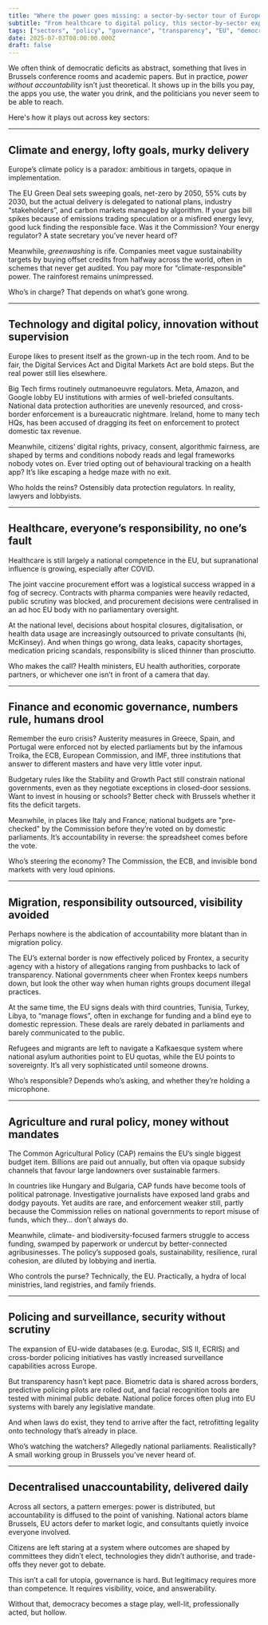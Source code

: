```yaml
---
title: "Where the power goes missing: a sector-by-sector tour of European unaccountability"
subtitle: "From healthcare to digital policy, this sector-by-sector exposé reveals how decisions across Europe are increasingly made without clear responsibility or democratic oversight."
tags: ["sectors", "policy", "governance", "transparency", "EU", "democracy", "public services"]
date: 2025-07-03T08:00:00.000Z
draft: false
---
```


We often think of democratic deficits as abstract, something that lives in Brussels conference rooms and academic papers. But in practice, *power without accountability* isn’t just theoretical. It shows up in the bills you pay, the apps you use, the water you drink, and the politicians you never seem to be able to reach.

Here's how it plays out across key sectors:

---

## Climate and energy, lofty goals, murky delivery

Europe’s climate policy is a paradox: ambitious in targets, opaque in implementation.

The EU Green Deal sets sweeping goals, net-zero by 2050, 55% cuts by 2030, but the actual delivery is delegated to national plans, industry “stakeholders”, and carbon markets managed by algorithm. If your gas bill spikes because of emissions trading speculation or a misfired energy levy, good luck finding the responsible face. Was it the Commission? Your energy regulator? A state secretary you’ve never heard of?

Meanwhile, *greenwashing* is rife. Companies meet vague sustainability targets by buying offset credits from halfway across the world, often in schemes that never get audited. You pay more for “climate-responsible” power. The rainforest remains unimpressed.

Who’s in charge? That depends on what’s gone wrong.

---

## Technology and digital policy, innovation without supervision

Europe likes to present itself as the grown-up in the tech room. And to be fair, the Digital Services Act and Digital Markets Act are bold steps. But the real power still lies elsewhere.

Big Tech firms routinely outmanoeuvre regulators. Meta, Amazon, and Google lobby EU institutions with armies of well-briefed consultants. National data protection authorities are unevenly resourced, and cross-border enforcement is a bureaucratic nightmare. Ireland, home to many tech HQs, has been accused of dragging its feet on enforcement to protect domestic tax revenue.

Meanwhile, citizens’ digital rights, privacy, consent, algorithmic fairness, are shaped by terms and conditions nobody reads and legal frameworks nobody votes on. Ever tried opting out of behavioural tracking on a health app? It’s like escaping a hedge maze with no exit.

Who holds the reins? Ostensibly data protection regulators. In reality, lawyers and lobbyists.

---

## Healthcare, everyone’s responsibility, no one’s fault

Healthcare is still largely a national competence in the EU, but supranational influence is growing, especially after COVID.

The joint vaccine procurement effort was a logistical success wrapped in a fog of secrecy. Contracts with pharma companies were heavily redacted, public scrutiny was blocked, and procurement decisions were centralised in an ad hoc EU body with no parliamentary oversight.

At the national level, decisions about hospital closures, digitalisation, or health data usage are increasingly outsourced to private consultants (hi, McKinsey). And when things go wrong, data leaks, capacity shortages, medication pricing scandals, responsibility is sliced thinner than prosciutto.

Who makes the call? Health ministers, EU health authorities, corporate partners, or whichever one isn’t in front of a camera that day.

---

## Finance and economic governance, numbers rule, humans drool

Remember the euro crisis? Austerity measures in Greece, Spain, and Portugal were enforced not by elected parliaments but by the infamous Troika, the ECB, European Commission, and IMF, three institutions that answer to different masters and have very little voter input.

Budgetary rules like the Stability and Growth Pact still constrain national governments, even as they negotiate exceptions in closed-door sessions. Want to invest in housing or schools? Better check with Brussels whether it fits the deficit targets.

Meanwhile, in places like Italy and France, national budgets are "pre-checked" by the Commission before they’re voted on by domestic parliaments. It’s accountability in reverse: the spreadsheet comes before the vote.

Who’s steering the economy? The Commission, the ECB, and invisible bond markets with very loud opinions.

---

## Migration, responsibility outsourced, visibility avoided

Perhaps nowhere is the abdication of accountability more blatant than in migration policy.

The EU’s external border is now effectively policed by Frontex, a security agency with a history of allegations ranging from pushbacks to lack of transparency. National governments cheer when Frontex keeps numbers down, but look the other way when human rights groups document illegal practices.

At the same time, the EU signs deals with third countries, Tunisia, Turkey, Libya, to “manage flows”, often in exchange for funding and a blind eye to domestic repression. These deals are rarely debated in parliaments and barely communicated to the public.

Refugees and migrants are left to navigate a Kafkaesque system where national asylum authorities point to EU quotas, while the EU points to sovereignty. It’s all very sophisticated until someone drowns.

Who’s responsible? Depends who’s asking, and whether they’re holding a microphone.

---

## Agriculture and rural policy, money without mandates

The Common Agricultural Policy (CAP) remains the EU’s single biggest budget item. Billions are paid out annually, but often via opaque subsidy channels that favour large landowners over sustainable farmers.

In countries like Hungary and Bulgaria, CAP funds have become tools of political patronage. Investigative journalists have exposed land grabs and dodgy payouts. Yet audits are rare, and enforcement weaker still, partly because the Commission relies on national governments to report misuse of funds, which they… don’t always do.

Meanwhile, climate- and biodiversity-focused farmers struggle to access funding, swamped by paperwork or undercut by better-connected agribusinesses. The policy’s supposed goals, sustainability, resilience, rural cohesion, are diluted by lobbying and inertia.

Who controls the purse? Technically, the EU. Practically, a hydra of local ministries, land registries, and family friends.

---

## Policing and surveillance, security without scrutiny

The expansion of EU-wide databases (e.g. Eurodac, SIS II, ECRIS) and cross-border policing initiatives has vastly increased surveillance capabilities across Europe.

But transparency hasn’t kept pace. Biometric data is shared across borders, predictive policing pilots are rolled out, and facial recognition tools are tested with minimal public debate. National police forces often plug into EU systems with barely any legislative mandate.

And when laws do exist, they tend to arrive after the fact, retrofitting legality onto technology that’s already in place.

Who’s watching the watchers? Allegedly national parliaments. Realistically? A small working group in Brussels you’ve never heard of.

---

## Decentralised unaccountability, delivered daily

Across all sectors, a pattern emerges: power is distributed, but accountability is diffused to the point of vanishing. National actors blame Brussels, EU actors defer to market logic, and consultants quietly invoice everyone involved.

Citizens are left staring at a system where outcomes are shaped by committees they didn’t elect, technologies they didn’t authorise, and trade-offs they never got to debate.

This isn’t a call for utopia, governance is hard. But legitimacy requires more than competence. It requires visibility, voice, and answerability.

Without that, democracy becomes a stage play, well-lit, professionally acted, but hollow.

